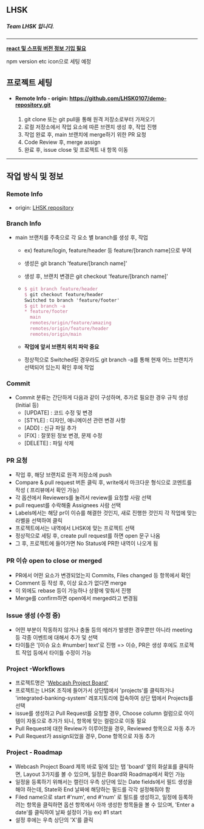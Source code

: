 ## LHSK 


##### Team LHSK 입니다.
----------
<u><b>react 및 스프링 버전 정보 기입 필요</b></u>

npm version etc icon으로 세팅 예정

## 프로젝트 세팅


* #### Remote Info - origin: https://github.com/LHSK0107/demo-repository.git
  
     1. git clone 또는 git pull을 통해 원격 저장소로부터 가져오기
  1. 로컬 저장소에서 작업 요소에 따른 브랜치 생성 후, 작업 진행
  1. 작업 완료 후, main 브랜치에 merge하기 위한 PR 요청
  1. Code Review 후, merge assign
  1. 완료 후, issue close 및 프로젝트 내 항목 이동


----------
## 작업 방식 및 정보
  ### Remote Info
  - origin: [LHSK repository](testing)

### Branch Info

  * main 브랜치를 주축으로 각 요소 별 branch를 생성 후, 작업
    - ex) feature/login, feature/header 등 feature/[branch name]으로 부여
    
    - 생성은 git branch 'feature/[branch name]'
    
    - 생성 후, 브랜치 변경은 git checkout 'feature/[branch name]'
    
    - ```tex
      $ git branch feature/header
      $ git checkout feature/header
      Switched to branch 'feature/footer'
      $ git branch -a
      * feature/footer
        main
        remotes/origin/feature/amazing
        remotes/origin/feature/header
        remotes/origin/main
      ```
    
    - <b>작업에 앞서 브랜치 위치 파악 중요</b>
    
    - 정상적으로 Switched된 경우라도 git branch -a를 통해 현재 어느 브랜치가 선택되어 있는지 확인 후에 작업

### Commit

  * Commit 분류는 간단하게 다음과 같이 구성하며, 추가로 필요한 경우 규칙 생성 (Initial 등)
    - [UPDATE] : 코드 수정 및 변경
    - [STYLE] : 디자인, 애니메이션 관련 변경 사항
    - [ADD] : 신규 파일 추가
    - [FIX] : 잘못된 정보 변경, 문제 수정
    - [DELETE] : 파일 삭제


### PR 요청
  * 작업 후, 해당 브랜치로 원격 저장소에 push
  * Compare & pull request 버튼 클릭 후, write에서 마크다운 형식으로 코멘트를 작성 ( 프리뷰에서 확인 가능)
  * 각 옵션에서 Reviewers를 눌려서 review를 요청할 사람 선택
  * pull request를 수락해줄 Assignees 사람 선택
  * Labels에서는 해당 pr이 이슈를 해결한 것인지, 새로 진행한 것인지 각 작업에 맞는 라벨을 선택하여 클릭
  * 프로젝트에서는 내역에서 LHSK에 맞는 프로젝트 선택
  * 정상적으로 세팅 후, create pull request를 하면 open 문구 나옴
  * 그 후, 프로젝트에 들어가면 No Status에 PR한 내역이 나오게 됨

### PR 이슈 open to close or merged

- PR에서 어떤 요소가 변경되었는지 Commits, Files changed 등 항목에서 확인
- Comment 등 작성 후, 이상 요소가 없다면 merge
- 이 외에도 rebase 등이 가능하나 상황에 맞춰서 진행
- Merge를 confirm하면 open에서 merged라고 변경됨

### Issue 생성 (수정 중)

- 어떤 부분이 작동하지 않거나 충돌 등의 에러가 발생한 경우뿐만 아니라 meeting 등 각종 이벤트에 대해서 추가 및 선택
- 타이틀은 '[이슈 요소 #number] text'로 진행 => 이슈, PR은 생성 후에도 프로젝트 작업 등에서 타이틀 수정이 가능

### Project -Workflows

- 프로젝트명은 '<u>Webcash Project Board'</u>
- 프로젝트는 LHSK 조직에 들어가서 상단탭에서 'projects'를 클릭하거나 'integrated-banking-system' 레포지토리에 접속하여 상단 탭에서 Projects를 선택
- issue를 생성하고 Pull Request를 요청할 경우, Choose column 컬럼으로 아이템이 자동으로 추가가 되니, 항목에 맞는 컬럼으로 이동 필요
- Pull Request에 대한 Review가 이루어졌을 경우, Reviewed 항목으로 자동 추가
- Pull Request가 assign되었을 경우, Done 항목으로 자동 추가

### Project - Roadmap

- Webcash Project Board 제목 바로 밑에 있는 탭 'board' 옆의 화살표를 클릭하면, Layout 3가지를 볼 수 있으며, 일정은 Board와 Roadmap에서 확인 가능
- 일정을 등록하기 위해서는 캘린더 우측 상단에 있는 Date fields에서 필드 생성을 해야 하는데, State와 End 날짜에 해당하는 필드를 각각 설정해줘야 함
- Filed name으로 start #'num', end #'num' 로 필드를 생성하고, 일정에 등록하려는 항목을 클릭하면 옵션 항목에서 아까 생성한 항목들을 볼 수 있으며, 'Enter a date'를 클릭하여 날짜 설정이 가능 ex) #1 start
- 설정 후에는 우측 상단의 'X'를 클릭